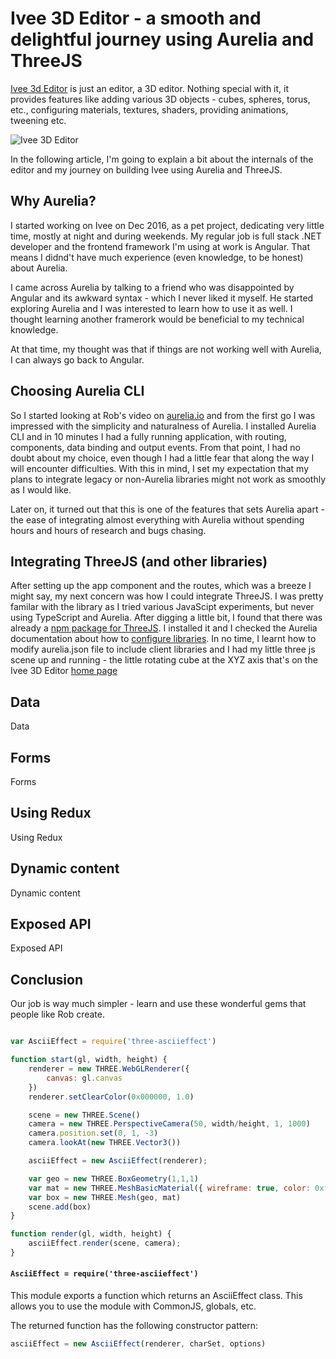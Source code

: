 # Ivee 3D Editor - a smooth and delightful journey using Aurelia and ThreeJS

[Ivee 3d Editor](http://editor.ivee.tech) is just an editor, a 3D editor. Nothing special with it, it provides features like adding various 3D objects - cubes, spheres, torus, etc., configuring materials, textures, shaders, providing animations, tweening etc.

![Ivee 3D Editor](http://editor.ivee.tech/svc/data/ivusers/demo@ivee.tech/tNeNGumvJj/images/iv-3d-1.png "Ivee 3D Editor")

In the following article, I'm going to explain a bit about the internals of the editor and my journey on building Ivee using Aurelia and ThreeJS.

## Why Aurelia?

I started working on Ivee on Dec 2016, as a pet project, dedicating very little time, mostly at night and during weekends. My regular job is full stack .NET developer and the frontend framework I'm using at work is Angular. That means I didnd't have much experience (even knowledge, to be honest) about Aurelia. 

I came across Aurelia by talking to a friend who was disappointed by Angular and its awkward syntax - which I never liked it myself. He started exploring Aurelia and I was interested to learn how to use it as well. I thought learning another framerork would be beneficial to my technical knowledge. 

At that time, my thought was that if things are not working well with Aurelia, I can always go back to Angular.

## Choosing Aurelia CLI

So I started looking at Rob's video on [aurelia.io](http://aurelia.io) and from the first go I was impressed with the simplicity and naturalness of Aurelia. I installed Aurelia CLI and in 10 minutes I had a fully running application, with routing, components, data binding and output events. From that point, I had no doubt about my choice, even though I had a little fear that along the way I will encounter difficulties. With this in mind, I set my expectation that my plans to integrate legacy or non-Aurelia libraries might not work as smoothly as I would like. 

Later on, it turned out that this is one of the features that sets Aurelia apart - the ease of integrating almost everything with Aurelia without spending hours and hours of research and bugs chasing. 

## Integrating ThreeJS (and other libraries)

After setting up the app component and the routes, which was a breeze I might say, my next concern was how I could integrate ThreeJS. I was pretty familar with the library as I tried various JavaScipt experiments, but never using TypeScript and Aurelia. After digging a little bit, I found that there was already a [npm package for ThreeJS](https://www.npmjs.com/package/three). I installed it and I checked the Aurelia documentation about how to [configure libraries](http://aurelia.io/hub.html#/doc/article/aurelia/framework/latest/the-aurelia-cli/10). In no time, I learnt how to modify aurelia.json file to include client libraries and I had my little three js scene up and running - the little rotating cube at the XYZ axis that's on the Ivee 3D Editor [home page](http://editor.ivee.tech)   

## Data

Data

## Forms

Forms

## Using Redux

Using Redux

## Dynamic content

Dynamic content

## Exposed API

Exposed API

## Conclusion

Our job is way much simpler - learn and use these wonderful gems that people like Rob create.

```js

var AsciiEffect = require('three-asciieffect')

function start(gl, width, height) {
    renderer = new THREE.WebGLRenderer({
        canvas: gl.canvas
    })
    renderer.setClearColor(0x000000, 1.0)

    scene = new THREE.Scene()
    camera = new THREE.PerspectiveCamera(50, width/height, 1, 1000)
    camera.position.set(0, 1, -3)
    camera.lookAt(new THREE.Vector3())

    asciiEffect = new AsciiEffect(renderer);

    var geo = new THREE.BoxGeometry(1,1,1)
    var mat = new THREE.MeshBasicMaterial({ wireframe: true, color: 0xffffff })
    var box = new THREE.Mesh(geo, mat)
    scene.add(box)
}

function render(gl, width, height) {
    asciiEffect.render(scene, camera);
}
```


#### `AsciiEffect = require('three-asciieffect')`

This module exports a function which returns an AsciiEffect class. This allows you to use the module with CommonJS, globals, etc.


The returned function has the following constructor pattern:

```js
asciiEffect = new AsciiEffect(renderer, charSet, options)
```
